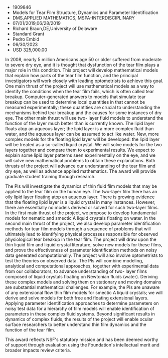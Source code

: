 
* 1909846
* Models for Tear Film Structure, Dynamics and Parameter Identification
* DMS,APPLIED MATHEMATICS, MSPA-INTERDISCIPLINARY
* 07/01/2019,06/28/2019
* Richard Braun,DE,University of Delaware
* Standard Grant
* Pedro Embid
* 06/30/2023
* USD 325,000.00

In 2008, nearly 5 million Americans age 50 or older suffered from moderate to
severe dry eye, and it is thought that dysfunction of the tear film plays a
major role in this condition. This project will develop mathematical models that
explain how parts of the tear film function, and the principal investigators
will work closely with leading optometrists to achieve this goal. One main
thrust of the project will use mathematical models as a way to identify the
conditions when the tear film fails, which is often called tear breakup.
Computer-generated answers to models that simulate tear breakup can be used to
determine local quantities in that cannot be measured experimentally; these
quantities are crucial to understanding the mechanisms behind tear breakup and
the causes for some instances of dry eye. The other main thrust will use two-
layer fluid models to understand the function of the layer much better than is
currently known. The lipid layer floats atop an aqueous layer; the lipid layer
is a more complex fluid than water, and the aqueous layer can be assumed to act
like water. New, more complex models for the floating lipid layer will be
developed: the lipid layer will be treated as a so-called liquid crystal. We
will solve models for the two layers together and compare them to experimental
results. We expect to explain some lipid layer patterns seen experimentally on
the eye, and we will solve new mathematical problems to obtain these
explanations. Both thrusts of the project will advance our understanding of the
tear film and dry eye, as well as advance applied mathematics. The award will
provide graduate student training through research.

The PIs will investigate the dynamics of thin fluid film models that may be
applied to the tear film on the human eye. The two-layer film there has an oily
lipid layer floating atop an aqueous layer. There is growing evidence that the
floating lipid layer is a liquid crystal in many instances. However, there are
essentially no models derived or solved for such two-layer films. In the first
main thrust of the project, we propose to develop fundamental models for nematic
and smectic A liquid crystals floating on water. In the second main thrust of
the project, we also develop parameter identification methods for tear film
models through a sequence of problems that will ultimately lead to identifying
physical processes responsible for observed physiological tear breakup in the
tear film. The project will draw upon the thin liquid film and liquid crystal
literature, solve new models for these films, and prove the effectiveness of
parameter identification methods on noisy data generated computationally. The
project will also involve optometrists to test the theories on observed data.
The PIs will combine modeling, analytical and computational approaches, together
with experimental data from our collaborators, to advance understanding of two-
layer films composed of liquid crystals floating on Newtonian fluids (water).
Deriving these complex models and solving them on stationary and moving domains
are substantial mathematical challenges. For example, the PIs are unaware of any
extensional flow thin film models for smectic A liquid crystals; we will derive
and solve models for both free and floating extensional layers. Applying
parameter identification approaches to determine parameters on noisy test data
for a hierarchy of film models will enable identification of parameters in these
complex fluid systems. Beyond significant results in dynamics of complex fluids,
the results of the project will enable ocular surface researchers to better
understand thin film dynamics and the function of the tear film.

This award reflects NSF's statutory mission and has been deemed worthy of
support through evaluation using the Foundation's intellectual merit and broader
impacts review criteria.
